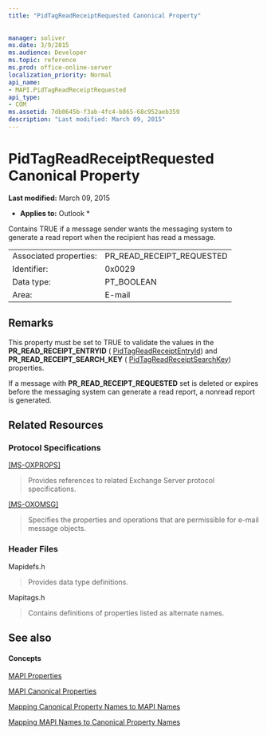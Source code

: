 ```yaml
---
title: "PidTagReadReceiptRequested Canonical Property"
 
 
manager: soliver
ms.date: 3/9/2015
ms.audience: Developer
ms.topic: reference
ms.prod: office-online-server
localization_priority: Normal
api_name:
- MAPI.PidTagReadReceiptRequested
api_type:
- COM
ms.assetid: 7db0645b-f3ab-4fc4-b865-68c952aeb359
description: "Last modified: March 09, 2015"
---
```


# PidTagReadReceiptRequested Canonical Property

 **Last modified:** March 09, 2015 
  
 * **Applies to:** Outlook * 
  
Contains TRUE if a message sender wants the messaging system to generate a read report when the recipient has read a message.
  
|||
|:-----|:-----|
|Associated properties:  <br/> |PR_READ_RECEIPT_REQUESTED  <br/> |
|Identifier:  <br/> |0x0029  <br/> |
|Data type:  <br/> |PT_BOOLEAN  <br/> |
|Area:  <br/> |E-mail  <br/> |
   
## Remarks

This property must be set to TRUE to validate the values in the **PR_READ_RECEIPT_ENTRYID** ( [PidTagReadReceiptEntryId](pidtagreadreceiptentryid-canonical-property.md)) and **PR_READ_RECEIPT_SEARCH_KEY** ( [PidTagReadReceiptSearchKey](pidtagreadreceiptsearchkey-canonical-property.md)) properties.
  
If a message with **PR_READ_RECEIPT_REQUESTED** set is deleted or expires before the messaging system can generate a read report, a nonread report is generated. 
  
## Related Resources

### Protocol Specifications

[[MS-OXPROPS]](http://msdn.microsoft.com/library/f6ab1613-aefe-447d-a49c-18217230b148%28Office.15%29.aspx)
  
> Provides references to related Exchange Server protocol specifications.
    
[[MS-OXOMSG]](http://msdn.microsoft.com/library/daa9120f-f325-4afb-a738-28f91049ab3c%28Office.15%29.aspx)
  
> Specifies the properties and operations that are permissible for e-mail message objects.
    
### Header Files

Mapidefs.h
  
> Provides data type definitions.
    
Mapitags.h
  
> Contains definitions of properties listed as alternate names.
    
## See also

#### Concepts

[MAPI Properties](mapi-properties.md)
  
[MAPI Canonical Properties](mapi-canonical-properties.md)
  
[Mapping Canonical Property Names to MAPI Names](mapping-canonical-property-names-to-mapi-names.md)
  
[Mapping MAPI Names to Canonical Property Names](mapping-mapi-names-to-canonical-property-names.md)

